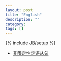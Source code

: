 ```yaml
---
layout: post
title: "English"
description: ""
category:
tags: []
---
```

{% include JB/setup %}
- [非限定性定语从句](https://baike.baidu.com/item/%E9%9D%9E%E9%99%90%E5%AE%9A%E6%80%A7%E5%AE%9A%E8%AF%AD%E4%BB%8E%E5%8F%A5)
